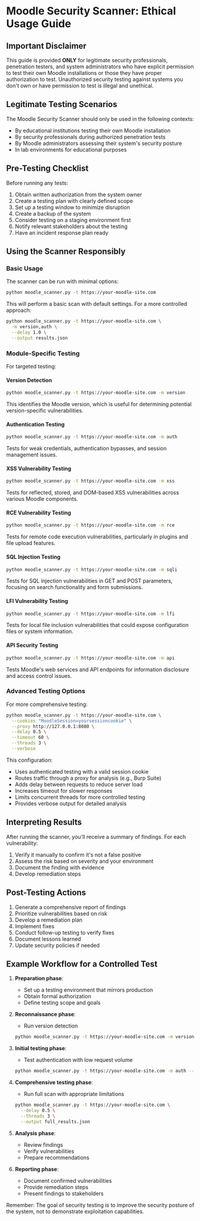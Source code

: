 # Moodle Security Scanner: Ethical Usage Guide

## Important Disclaimer

This guide is provided **ONLY** for legitimate security professionals, penetration testers, and system administrators who have explicit permission to test their own Moodle installations or those they have proper authorization to test. Unauthorized security testing against systems you don't own or have permission to test is illegal and unethical.

## Legitimate Testing Scenarios

The Moodle Security Scanner should only be used in the following contexts:

- By educational institutions testing their own Moodle installation
- By security professionals during authorized penetration tests
- By Moodle administrators assessing their system's security posture
- In lab environments for educational purposes

## Pre-Testing Checklist

Before running any tests:

1. Obtain written authorization from the system owner
2. Create a testing plan with clearly defined scope
3. Set up a testing window to minimize disruption
4. Create a backup of the system
5. Consider testing on a staging environment first
6. Notify relevant stakeholders about the testing
7. Have an incident response plan ready

## Using the Scanner Responsibly

### Basic Usage

The scanner can be run with minimal options:

```bash
python moodle_scanner.py -t https://your-moodle-site.com
```

This will perform a basic scan with default settings. For a more controlled approach:

```bash
python moodle_scanner.py -t https://your-moodle-site.com \
  -m version,auth \
  --delay 1.0 \
  --output results.json
```

### Module-Specific Testing

For targeted testing:

#### Version Detection

```bash
python moodle_scanner.py -t https://your-moodle-site.com -m version
```

This identifies the Moodle version, which is useful for determining potential version-specific vulnerabilities.

#### Authentication Testing

```bash
python moodle_scanner.py -t https://your-moodle-site.com -m auth
```

Tests for weak credentials, authentication bypasses, and session management issues.

#### XSS Vulnerability Testing

```bash
python moodle_scanner.py -t https://your-moodle-site.com -m xss
```

Tests for reflected, stored, and DOM-based XSS vulnerabilities across various Moodle components.

#### RCE Vulnerability Testing

```bash
python moodle_scanner.py -t https://your-moodle-site.com -m rce
```

Tests for remote code execution vulnerabilities, particularly in plugins and file upload features.

#### SQL Injection Testing

```bash
python moodle_scanner.py -t https://your-moodle-site.com -m sqli
```

Tests for SQL injection vulnerabilities in GET and POST parameters, focusing on search functionality and form submissions.

#### LFI Vulnerability Testing

```bash
python moodle_scanner.py -t https://your-moodle-site.com -m lfi
```

Tests for local file inclusion vulnerabilities that could expose configuration files or system information.

#### API Security Testing

```bash
python moodle_scanner.py -t https://your-moodle-site.com -m api
```

Tests Moodle's web services and API endpoints for information disclosure and access control issues.

### Advanced Testing Options

For more comprehensive testing:

```bash
python moodle_scanner.py -t https://your-moodle-site.com \
  --cookies "MoodleSession=yoursessioncookie" \
  --proxy http://127.0.0.1:8080 \
  --delay 0.5 \
  --timeout 60 \
  --threads 3 \
  --verbose
```

This configuration:

- Uses authenticated testing with a valid session cookie
- Routes traffic through a proxy for analysis (e.g., Burp Suite)
- Adds delay between requests to reduce server load
- Increases timeout for slower responses
- Limits concurrent threads for more controlled testing
- Provides verbose output for detailed analysis

## Interpreting Results

After running the scanner, you'll receive a summary of findings. For each vulnerability:

1. Verify it manually to confirm it's not a false positive
2. Assess the risk based on severity and your environment
3. Document the finding with evidence
4. Develop remediation steps

## Post-Testing Actions

1. Generate a comprehensive report of findings
2. Prioritize vulnerabilities based on risk
3. Develop a remediation plan
4. Implement fixes
5. Conduct follow-up testing to verify fixes
6. Document lessons learned
7. Update security policies if needed

## Example Workflow for a Controlled Test

1. **Preparation phase**:

   - Set up a testing environment that mirrors production
   - Obtain formal authorization
   - Define testing scope and goals

2. **Reconnaissance phase**:

   - Run version detection

   ```bash
   python moodle_scanner.py -t https://your-moodle-site.com -m version
   ```

3. **Initial testing phase**:

   - Test authentication with low request volume

   ```bash
   python moodle_scanner.py -t https://your-moodle-site.com -m auth --delay 1.0
   ```

4. **Comprehensive testing phase**:

   - Run full scan with appropriate limitations

   ```bash
   python moodle_scanner.py -t https://your-moodle-site.com \
     --delay 0.5 \
     --threads 3 \
     --output full_results.json
   ```

5. **Analysis phase**:

   - Review findings
   - Verify vulnerabilities
   - Prepare recommendations

6. **Reporting phase**:
   - Document confirmed vulnerabilities
   - Provide remediation steps
   - Present findings to stakeholders

Remember: The goal of security testing is to improve the security posture of the system, not to demonstrate exploitation capabilities.
